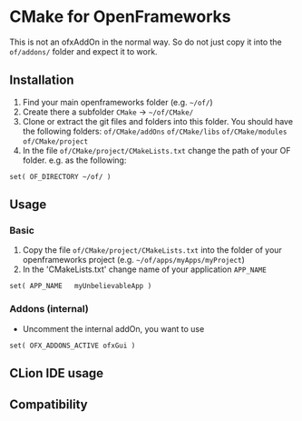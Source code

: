 # CMake for OpenFrameworks
This is not an ofxAddOn in the normal way.
So do not just copy it into the `of/addons/` folder and expect it to work.

## Installation
1. Find your main openframeworks folder (e.g. `~/of/`)
2. Create there a subfolder `CMake` -> `~/of/CMake/`
3. Clone or extract the git files and folders into this folder. You should have the following folders:
`of/CMake/addOns`
`of/CMake/libs`
`of/CMake/modules`
`of/CMake/project`
4. In the file `of/CMake/project/CMakeLists.txt` change the path of your OF folder. e.g. as the following:

``set( OF_DIRECTORY ~/of/ )``

## Usage

### Basic
1. Copy the file `of/CMake/project/CMakeLists.txt` into the folder of your openframeworks project (e.g. `~/of/apps/myApps/myProject`)
2. In the 'CMakeLists.txt' change name of your application `APP_NAME`

``set( APP_NAME   myUnbelievableApp )``

### Addons (internal)
- Uncomment the internal addOn, you want to use

``set( OFX_ADDONS_ACTIVE ofxGui )``

## CLion IDE usage

## Compatibility
